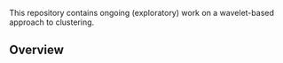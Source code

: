 
This repository contains ongoing (exploratory) work on a wavelet-based approach to clustering.

## Overview

